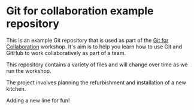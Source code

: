 # Git for collaboration example repository

This is an example Git repository that is used as part of the
[Git for Collaboration](https://chryswoods.com/git_collaboration)
workshop. It's aim is to help you learn how to use Git and GitHub
to work collaboratively as part of a team.

This repository contains a variety of files and will change
over time as we run the workshop.

The project involves planning the refurbishment and installation
of a new kitchen.


Adding a new line for fun!
